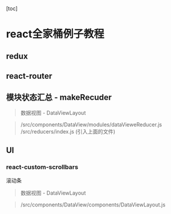 
[toc]
# react全家桶例子教程


## redux

## react-router

## 模块状态汇总 - makeRecuder 

> 数据视图 - DataViewLayout

> /src/components/DataView/modules/dataVieweReducer.js
> /src/reducers/index.js (引入上面的文件)


## UI

###  react-custom-scrollbars

滚动条  

> 数据视图 - DataViewLayout

> /src/components/DataView/components/DataViewLayout.js
